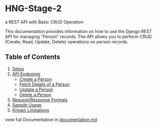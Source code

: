 # HNG-Stage-2
 a REST API with Basic CRUD Operation

 This documentation provides information on how to use the Django REST API for managing "Person" records. The API allows you to perform CRUD (Create, Read, Update, Delete) operations on person records.

 ## Table of Contents

1. [Setup](#setup)
2. [API Endpoints](#api-endpoints)
   - [Create a Person](#create-a-person)
   - [Fetch Details of a Person](#fetch-details-of-a-person)
   - [Update a Person](#update-a-person)
   - [Delete a Person](#delete-a-person)
3. [Request/Response Formats](#request-response-formats)
4. [Sample Usage](#sample-usage)
5. [Known Limitations](#known-limitations)

view full Documentation in [documentation.md](./documentation.md)
